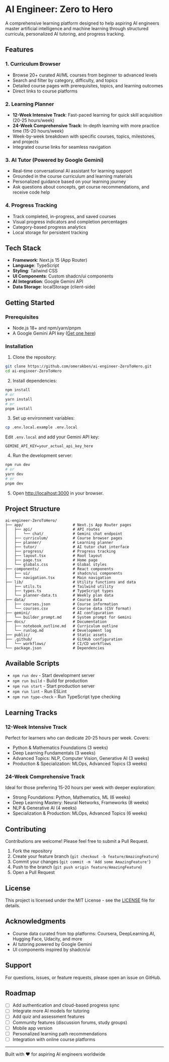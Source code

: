 # AI Engineer: Zero to Hero

A comprehensive learning platform designed to help aspiring AI engineers master artificial intelligence and machine learning through structured curricula, personalized AI tutoring, and progress tracking.

## Features

### 1. Curriculum Browser
- Browse 20+ curated AI/ML courses from beginner to advanced levels
- Search and filter by category, difficulty, and topics
- Detailed course pages with prerequisites, topics, and learning outcomes
- Direct links to course platforms

### 2. Learning Planner
- **12-Week Intensive Track**: Fast-paced learning for quick skill acquisition (20-25 hours/week)
- **24-Week Comprehensive Track**: In-depth learning with more practice time (15-20 hours/week)
- Week-by-week breakdown with specific courses, topics, milestones, and projects
- Integrated course links for seamless navigation

### 3. AI Tutor (Powered by Google Gemini)
- Real-time conversational AI assistant for learning support
- Grounded in the course curriculum and learning materials
- Personalized guidance based on your learning journey
- Ask questions about concepts, get course recommendations, and receive code help

### 4. Progress Tracking
- Track completed, in-progress, and saved courses
- Visual progress indicators and completion percentages
- Category-based progress analytics
- Local storage for persistent tracking

## Tech Stack

- **Framework**: Next.js 15 (App Router)
- **Language**: TypeScript
- **Styling**: Tailwind CSS
- **UI Components**: Custom shadcn/ui components
- **AI Integration**: Google Gemini API
- **Data Storage**: localStorage (client-side)

## Getting Started

### Prerequisites

- Node.js 18+ and npm/yarn/pnpm
- A Google Gemini API key ([Get one here](https://makersuite.google.com/app/apikey))

### Installation

1. Clone the repository:
```bash
git clone https://github.com/omerakben/ai-engineer-ZeroToHero.git
cd ai-engineer-ZeroToHero
```

2. Install dependencies:
```bash
npm install
# or
yarn install
# or
pnpm install
```

3. Set up environment variables:
```bash
cp .env.local.example .env.local
```

Edit `.env.local` and add your Gemini API key:
```
GEMINI_API_KEY=your_actual_api_key_here
```

4. Run the development server:
```bash
npm run dev
# or
yarn dev
# or
pnpm dev
```

5. Open [http://localhost:3000](http://localhost:3000) in your browser.

## Project Structure

```
ai-engineer-ZeroToHero/
├── app/                      # Next.js App Router pages
│   ├── api/                  # API routes
│   │   └── chat/             # Gemini chat endpoint
│   ├── curriculum/           # Course browser pages
│   ├── planner/              # Learning planner
│   ├── tutor/                # AI tutor chat interface
│   ├── progress/             # Progress tracking
│   ├── layout.tsx            # Root layout
│   ├── page.tsx              # Home page
│   └── globals.css           # Global styles
├── components/               # React components
│   ├── ui/                   # shadcn/ui components
│   └── navigation.tsx        # Main navigation
├── lib/                      # Utility functions and data
│   ├── utils.ts              # Tailwind utility
│   ├── types.ts              # TypeScript types
│   └── planner-data.ts       # Weekly plan data
├── data/                     # Course data
│   ├── courses.json          # Course information
│   └── courses.csv           # Course data (CSV format)
├── gemini/                   # AI configuration
│   └── builder_prompt.md     # System prompt for Gemini
├── docs/                     # Documentation
│   ├── notebook_outline.md   # Curriculum outline
│   └── runlog.md             # Development log
├── public/                   # Static assets
├── .github/                  # GitHub configuration
│   └── workflows/            # CI/CD workflows
└── package.json              # Dependencies
```

## Available Scripts

- `npm run dev` - Start development server
- `npm run build` - Build for production
- `npm run start` - Start production server
- `npm run lint` - Run ESLint
- `npm run type-check` - Run TypeScript type checking

## Learning Tracks

### 12-Week Intensive Track
Perfect for learners who can dedicate 20-25 hours per week. Covers:
- Python & Mathematics Foundations (3 weeks)
- Deep Learning Fundamentals (3 weeks)
- Advanced Topics: NLP, Computer Vision, Generative AI (3 weeks)
- Production & Specialization: MLOps, Advanced Topics (3 weeks)

### 24-Week Comprehensive Track
Ideal for those preferring 15-20 hours per week with deeper exploration:
- Strong Foundations: Python, Mathematics, ML (6 weeks)
- Deep Learning Mastery: Neural Networks, Frameworks (8 weeks)
- NLP & Generative AI (4 weeks)
- Specialization & Production: MLOps, Advanced Topics (6 weeks)

## Contributing

Contributions are welcome! Please feel free to submit a Pull Request.

1. Fork the repository
2. Create your feature branch (`git checkout -b feature/AmazingFeature`)
3. Commit your changes (`git commit -m 'Add some AmazingFeature'`)
4. Push to the branch (`git push origin feature/AmazingFeature`)
5. Open a Pull Request

## License

This project is licensed under the MIT License - see the [LICENSE](LICENSE) file for details.

## Acknowledgments

- Course data curated from top platforms: Coursera, DeepLearning.AI, Hugging Face, Udacity, and more
- AI tutoring powered by Google Gemini
- UI components inspired by shadcn/ui

## Support

For questions, issues, or feature requests, please open an issue on GitHub.

## Roadmap

- [ ] Add authentication and cloud-based progress sync
- [ ] Integrate more AI models for tutoring
- [ ] Add quiz and assessment features
- [ ] Community features (discussion forums, study groups)
- [ ] Mobile app version
- [ ] Personalized learning path recommendations
- [ ] Integration with online course platforms

---

Built with ❤️ for aspiring AI engineers worldwide
